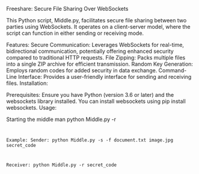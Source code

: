 Freeshare: Secure File Sharing Over WebSockets

This Python script, Middle.py, facilitates secure file sharing between two parties using WebSockets. It operates on a client-server model, where the script can function in either sending or receiving mode.

Features:
Secure Communication: Leverages WebSockets for real-time, bidirectional communication, potentially offering enhanced security compared to traditional HTTP requests.
File Zipping: Packs multiple files into a single ZIP archive for efficient transmission.
Random Key Generation: Employs random codes for added security in data exchange.
Command-Line Interface: Provides a user-friendly interface for sending and receiving files.
Installation:

Prerequisites: Ensure you have Python (version 3.6 or later) and the websockets library installed. You can install websockets using pip install websockets.
Usage:

Starting the middle man
python Middle.py -r <code>

Example:
Sender:
python Middle.py -s -f document.txt image.jpg secret_code

Receiver:
python Middle.py -r secret_code
